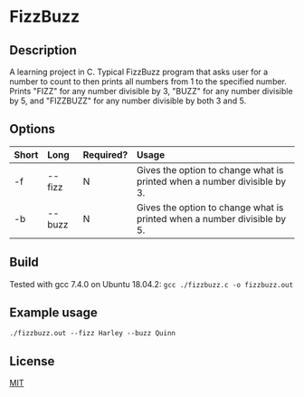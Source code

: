 # FizzBuzz

## Description

A learning project in C. Typical FizzBuzz program that asks user for a number to count to then prints all numbers from 1 to the specified number. Prints "FIZZ" for any number divisible by 3, "BUZZ" for any number divisible by 5, and "FIZZBUZZ" for any number divisible by both 3 and 5.

## Options

| Short | Long   | Required? | Usage                                                                                                  |
|:------|:-------|:----------|:-------------------------------------------------------------------------------------------------------|
| -f    | --fizz | N         | Gives the option to change what is printed when a number divisible by 3. |
| -b    | --buzz | N         | Gives the option to change what is printed when a number divisible by 5. |

## Build

Tested with gcc 7.4.0 on Ubuntu 18.04.2: `gcc ./fizzbuzz.c -o fizzbuzz.out`

## Example usage

`./fizzbuzz.out --fizz Harley --buzz Quinn`

## License

[MIT](LICENSE)